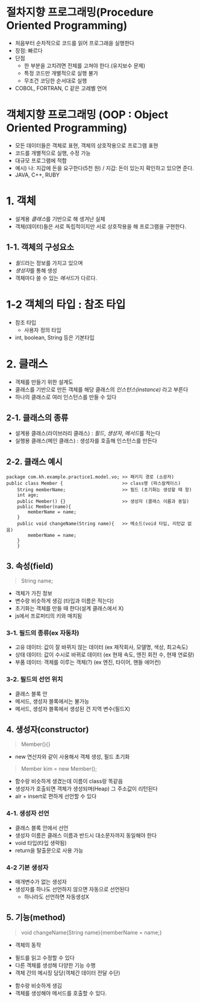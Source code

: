 # 절차지향 프로그래밍(Procedure Oriented Programming)
- 처음부터 순차적으로 코드를 읽어 프로그래을 실행한다
- 장점: 빠르다
- 단점
    + 한 부분을 고치려면 전체를 고쳐야 한다.(유지보수 문제)
    + 특정 코드만 개별적으로 실행 불가
    + 무조건 코딩한 순서대로 실행
- COBOL, FORTRAN, C 같은 고레벨 언어

# 객체지향 프로그래밍 (OOP : Object Oriented Programming)
- 모든 데이터들은 객체로 표현, 객체의 상호작용으로 프로그램 표현
- 코드를 개별적으로 실행, 수정 가능
- 대규모 프로그램에 적합
- 예시) 나: 지갑에 돈을 요구한다(5천 원) / 지갑: 돈이 있는지 확인하고 있으면 준다.
- JAVA, C++, RUBY

# 1. 객체
- 설계용 *클래스*를 기반으로 해 생겨난 실체
- 객체(데이터)들은 서로 독립적이지만 서로 상호작용을 해 프로그램을 구현한다.
## 1-1. 객체의 구성요소
- *필드*라는 정보를 가지고 있으며
- *생성자*를 통해 생성
- 객체마다 쓸 수 있는 *메서드*가 다르다.

# 1-2 객체의 타입 : 참조 타입
- 참조 타입
  + 사용자 정의 타입
- int, boolean, String 등은 기본타입

# 2. 클래스
- 객체를 만들기 위한 설계도
- 클래스를 기반으로 만든 객체를 해당 클래스의 *인스턴스(instance)* 라고 부른다
- 하나의 클래스로 여러 인스턴스를 만들 수 있다

## 2-1. 클래스의 종류
- 설계용 클래스(라이브러리 클래스) : *필드*, *생성자*, *메서드*를 적는다
- 실행용 클래스(메인 클래스) : 생성자를 호출해 인스턴스를 만든다

## 2-2. 클래스 예시
``` 
package com.kh.example.practice1.model.vo; >> 패키지 경로 (소문자)
public class Member {                      >> class명 (파스칼케이스)
    String memberName;                     >> 필드 (초기화는 생성할 때 함)
    int age;
    public Member() {}                     >> 생성자 (클래스 이름과 동일)
    public Member(name){                      
        memberName = name;
    } 
    public void changeName(String name){   >> 메소드(void 타입, 리턴값 없음)
        memberName = name;
    }
    }
```

## 3. 속성(field)
> String name;
- 객체가 가진 정보
- 변수랑 비슷하게 생김 (타입과 이름은 적는다)
- 초기화는 객체를 만들 때 한다(설계 클래스에서 X)
- js에서 프로퍼티의 키와 매치됨
### 3-1. 필드의 종류(ex 자동차)
- 고유 데이터: 값이 잘 바뀌지 않는 데이터 (ex 제작회사, 모델명, 색상, 최고속도)
- 상태 데이터: 값이 수시로 바뀌로 데이터 (ex 현재 속도, 엔진 회전 수, 현재 연료량)
- 부품 데이터: 객체를 이루는 객체(?) (ex 엔진, 타이어, 핸들 에어컨)
### 3-2. 필드의 선언 위치
- 클래스 블록 안
- 메서드, 생성자 블록에서는 불가능
- 메서드, 생성자 블록에서 생성된 건 지역 변수(필드X)

## 4. 생성자(constructor)
> Member(){}
- new 연산자와 같이 사용해서 객체 생성, 필드 초기화
> Member kim = new Member();
- 함수랑 비슷하게 생겼는데 이름이 class랑 똑같음
- 생성자가 호출되면 객체가 생성되며(Heap) 그 주소값이 리턴된다
- alr + insert로 편하게 선언할 수 있다
### 4-1. 생성자 선언
- 클래스 블록 안에서 선언 
- 생성자 이름은 클래스 이름과 반드시 대소문자까지 동일해야 한다 
- void 타입(타입 생략됨)
- return을 탈출문으로 사용 가능
### 4-2 기본 생성자
- 매개변수가 없는 생성자 
- 생성자를 하나도 선언하지 않으면 자동으로 선언된다 
  + 하나라도 선언하면 자동생성X

## 5. 기능(method)
 > void changeName(String name){memberName = name;}
- 객체의 동작
 + 필드를 읽고 수정할 수 있다
 + 다른 객체를 생성해 다양한 기능 수행
 + 객체 간의 메시징 담당(객체간 데이터 전달 수단)
- 함수랑 비슷하게 생김
- 객체를 생성해야 메서드를 호출할 수 있다.

